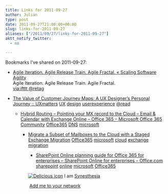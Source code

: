 ```yaml
---
title: Links for 2011-09-27
author: Julian
type: post
date: 2011-09-27T21:00:00+00:00
slug: links-for-2011-09-27 
aliases: ["/2011/09/27/links-for-2011-09-27"]
aktt_notify_twitter:
  - no

---
```

Bookmarks I&#8217;ve shared on 2011-09-27:

  * [Agile Iteration. Agile Release Train. Agile Fractal. &laquo; Scaling Software Agility][1]  
    Agile Iteration. Agile Release Train. Agile Fractal.  
    [via:ifttt @retag][2] 
  * [The Value of Customer Journey Maps: A UX Designer&rsquo;s Personal Journey :: UXmatters][3] 
    [UX][4] [design][5] [userexperience][6] [@read][7] </li> 
    
      * [Hybrid Routing &#8211; Pointing your MX record to the Cloud &#8211; Email & Calendar with Exchange Online &#8211; Office 365 &#8211; Microsoft Office 365 Community][8] 
        [Office365][9] [DNS][10] [microsoft][11] </li> 
        
          * [Migrate a Subset of Mailboxes to the Cloud with a Staged Exchange Migration][12] 
            [Office365][9] [microsoft][11] [cloud][13] [exchange][14] [migration][15] </li> 
            
              * [SharePoint Online planning guide for Office 365 for enterprises &#8211; SharePoint Online for enterprises &#8211; Office.com][16] 
                [sharepoint][17] [online][18] [microsoft][11] [Office365][9] </li> </ul> 
                
                <p class="deliciouslink">
                  <a href="https://del.icio.us/synesthesia" title="See all my bookmarks on del.icio.us"><img src="https://www.synesthesia.co.uk/images/deliciousicon.jpg" alt="Delicious icon" /></a>&nbsp;I am <a href="https://del.icio.us/synesthesia" title="See all my bookmarks on del.icio.us">Synesthesia</a>
                </p>
                
                <p class="deliciouslink">
                  <a href="https://del.icio.us/network?add=synesthesia" title="Add me to your del.icio.us network"><img src="https://www.synesthesia.co.uk/images/add.gif" alt="" /></a>&nbsp;<a href="https://del.icio.us/network?add=synesthesia" title="Add me to your del.icio.us network">Add me to your network</a>
                </p>

 [1]: https://scalingsoftwareagility.wordpress.com/2011/09/27/agile-iteration-agile-release-train-agile-fractal/
 [2]: https://www.delicious.com/synesthesia/via%3Aifttt+%40retag
 [3]: https://www.uxmatters.com/mt/archives/2011/09/the-value-of-customer-journey-maps-a-ux-designers-personal-journey.php
 [4]: https://www.delicious.com/synesthesia/UX
 [5]: https://www.delicious.com/synesthesia/design
 [6]: https://www.delicious.com/synesthesia/userexperience
 [7]: https://www.delicious.com/synesthesia/%40read
 [8]: https://community.office365.com/en-us/w/exchange/514.aspx?CompanyType=CompanyTenant&DapEnabled=0&HasLiteSKU=0&HasAdminPermissions=1
 [9]: https://www.delicious.com/synesthesia/Office365
 [10]: https://www.delicious.com/synesthesia/DNS
 [11]: https://www.delicious.com/synesthesia/microsoft
 [12]: https://help.outlook.com/en-us/140/ff959224.aspx#completemigration
 [13]: https://www.delicious.com/synesthesia/cloud
 [14]: https://www.delicious.com/synesthesia/exchange
 [15]: https://www.delicious.com/synesthesia/migration
 [16]: https://office.microsoft.com/en-us/sharepoint-online-enterprise-help/sharepoint-online-planning-guide-for-office-365-beta-for-enterprises-HA101988931.aspx
 [17]: https://www.delicious.com/synesthesia/sharepoint
 [18]: https://www.delicious.com/synesthesia/online